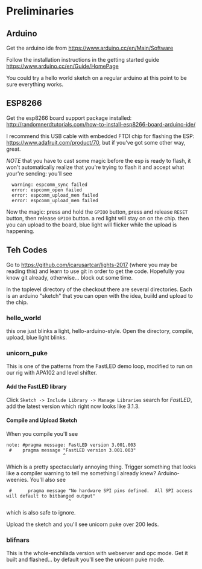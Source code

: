 

# Preliminaries

## Arduino

Get the arduino ide from https://www.arduino.cc/en/Main/Software

Follow the installation instructions in the getting started guide
https://www.arduino.cc/en/Guide/HomePage

You could try a hello world sketch on a regular arduino at this point
to be sure everything works.

## ESP8266

Get the esp8266 board support package installed:
http://randomnerdtutorials.com/how-to-install-esp8266-board-arduino-ide/

I recommend this USB cable with embedded FTDI chip for flashing the
ESP: https://www.adafruit.com/product/70, but if you've got some other
way, great.

*NOTE* that you have to cast some magic before the esp is ready to
flash, it won't automatically realize that you're trying to flash it and accept what your're sending:  you'll see

```
  warning: espcomm_sync failed
  error: espcomm_open failed
  error: espcomm_upload_mem failed
  error: espcomm_upload_mem failed
```

Now the magic: press and hold the `GPIO0` button, press and release
`RESET` button, then release `GPIO0` button.  a red light will
stay on on the chip.  then you can upload to the board, blue light
will flicker while the upload is happening.

## Teh Codes

Go to https://github.com/icarusartcar/lights-2017 (where you may be
reading this) and learn to use git in order to get the code.
Hopefully you know git already, otherwise... block out some time.

In the toplevel directory of the checkout there are several
directories.  Each is an arduino "sketch" that you can open with the
idea, buiild and upload to the chip.

### hello_world

this one just blinks a light, hello-arduino-style.   Open the directory, compile, upload, blue light blinks.

### unicorn_puke

This is one of the patterns from the FastLED demo loop, modified to
run on our rig with APA102 and level shifter.

#### Add the FastLED library

Click `Sketch -> Include Library -> Manage Libraries` search for
*FastLED*, add the latest version which right now looks like 3.1.3.

#### Compile and Upload Sketch

When you compile you'll see

```
note: #pragma message: FastLED version 3.001.003
 #    pragma message "FastLED version 3.001.003"
                     ^
```

Which is a pretty spectacularly annoying thing.  Trigger something
that looks like a compiler warning to tell me something I already
knew?  Arduino-weenies.  You'll also see

```
 #      pragma message "No hardware SPI pins defined.  All SPI access will default to bitbanged output"
                       ^
```

which is also safe to ignore.

Upload the sketch and you'll see unicorn puke over 200 leds.

### blifnars

This is the whole-enchilada version with webserver and opc mode.  Get
it built and flashed... by default you'll see the unicorn puke mode.
